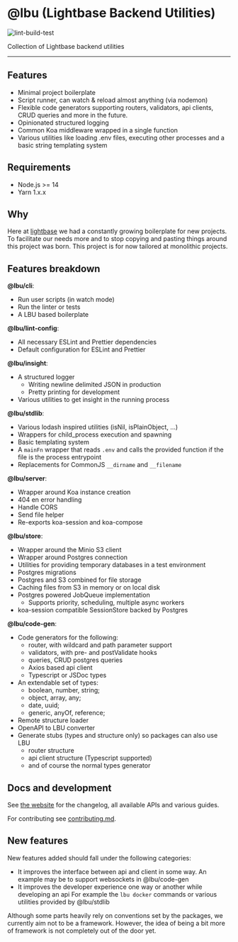 # @lbu (Lightbase Backend Utilities)

![lint-build-test](https://github.com/lightbasenl/lbu/workflows/lint-build-test/badge.svg)

Collection of Lightbase backend utilities

---

## Features

- Minimal project boilerplate
- Script runner, can watch & reload almost anything (via nodemon)
- Flexible code generators supporting routers, validators, api clients, CRUD
  queries and more in the future.
- Opinionated structured logging
- Common Koa middleware wrapped in a single function
- Various utilities like loading .env files, executing other processes and a
  basic string templating system

## Requirements

- Node.js >= 14
- Yarn 1.x.x

## Why

Here at [lightbase](https://lightbase.nl) we had a constantly growing
boilerplate for new projects. To facilitate our needs more and to stop copying
and pasting things around this project was born. This project is for now
tailored at monolithic projects.

## Features breakdown

**@lbu/cli**:

- Run user scripts (in watch mode)
- Run the linter or tests
- A LBU based boilerplate

**@lbu/lint-config**:

- All necessary ESLint and Prettier dependencies
- Default configuration for ESLint and Prettier

**@lbu/insight**:

- A structured logger
  - Writing newline delimited JSON in production
  - Pretty printing for development
- Various utilities to get insight in the running process

**@lbu/stdlib**:

- Various lodash inspired utilities (isNil, isPlainObject, ...)
- Wrappers for child_process execution and spawning
- Basic templating system
- A `mainFn` wrapper that reads `.env` and calls the provided function if the
  file is the process entrypoint
- Replacements for CommonJS `__dirname` and `__filename`

**@lbu/server**:

- Wrapper around Koa instance creation
- 404 en error handling
- Handle CORS
- Send file helper
- Re-exports koa-session and koa-compose

**@lbu/store**:

- Wrapper around the Minio S3 client
- Wrapper around Postgres connection
- Utilities for providing temporary databases in a test environment
- Postgres migrations
- Postgres and S3 combined for file storage
- Caching files from S3 in memory or on local disk
- Postgres powered JobQueue implementation
  - Supports priority, scheduling, multiple async workers
- koa-session compatible SessionStore backed by Postgres

**@lbu/code-gen**:

- Code generators for the following:
  - router, with wildcard and path parameter support
  - validators, with pre- and postValidate hooks
  - queries, CRUD postgres queries
  - Axios based api client
  - Typescript or JSDoc types
- An extendable set of types:
  - boolean, number, string;
  - object, array, any;
  - date, uuid;
  - generic, anyOf, reference;
- Remote structure loader
- OpenAPI to LBU converter
- Generate stubs (types and structure only) so packages can also use LBU
  - router structure
  - api client structure (Typescript supported)
  - and of course the normal types generator

## Docs and development

See [the website](https://lbu.lightbase.nl) for the changelog, all available
APIs and various guides.

For contributing see [contributing.md](https://lbu.lightbase.nl/#/contributing).

## New features

New features added should fall under the following categories:

- It improves the interface between api and client in some way. An example may
  be to support websockets in @lbu/code-gen
- It improves the developer experience one way or another while developing an
  api For example the `lbu docker` commands or various utilities provided by
  @lbu/stdlib

Although some parts heavily rely on conventions set by the packages, we
currently aim not to be a framework. However, the idea of being a bit more of
framework is not completely out of the door yet.
